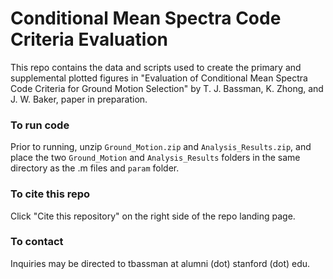 # Conditional Mean Spectra Code Criteria Evaluation

This repo contains the data and scripts used to create the primary and supplemental plotted figures in "Evaluation of Conditional Mean Spectra Code Criteria for Ground Motion Selection" by T. J. Bassman, K. Zhong, and J. W. Baker, paper in preparation.

### To run code

Prior to running, unzip ```Ground_Motion.zip``` and ```Analysis_Results.zip```, and place the two ```Ground_Motion``` and ```Analysis_Results``` folders in the same directory as the .m files and ```param``` folder.

### To cite this repo

Click "Cite this repository" on the right side of the repo landing page.

### To contact

Inquiries may be directed to tbassman at alumni (dot) stanford (dot) edu.
